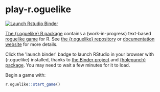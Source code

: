
# play-r.oguelike

<!-- badges: start -->
[![Launch Rstudio Binder](http://mybinder.org/badge_logo.svg)](https://mybinder.org/v2/gh/matt-dray/play-r.oguelike/main?urlpath=rstudio)
<!-- badges: end -->

[The {r.oguelike} R package](https://github.com/matt-dray/r.oguelike) contains a (work-in-progress) text-based [roguelike game](https://en.wikipedia.org/wiki/Roguelike) for R. See [the {r.oguelike} repository](https://github.com/matt-dray/r.oguelike) or [documentation website](https://matt-dray.github.io/r.oguelike/) for more details.

Click the 'launch binder' badge to launch RStudio in your browser with {r.oguelike} installed, thanks to [the Binder project](https://mybinder.org/) and [{holepunch} package](https://github.com/karthik/holepunch). You may need to wait a few minutes for it to load.

Begin a game with:

``` r
r.oguelike::start_game()
```


